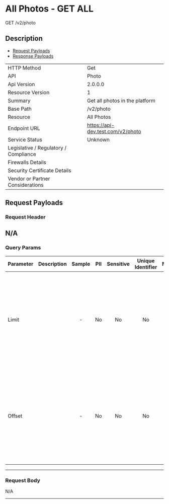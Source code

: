 # All Photos - GET ALL

GET /v2/photo

## Description



* [Request Payloads](#request-payloads)
* [Response Payloads](#response-payloads)

|                                       |                                                 |
| ------------------------------------- | ----------------------------------------------- |
| HTTP Method                           | Get                                         |
| API                                   | Photo                                           |
| Api Version                           | 2.0.0.0                                         |
| Resource Version                      | 1                                               |
| Summary                               | Get all photos in the platform                                      |
| Base Path                             | /v2/photo                                     |
| Resource                              | All Photos                                      |
| Endpoint URL                          | https://api-dev.test.com/v2/photo              |
| Service Status                        | Unknown                                         |
| Legislative / Regulatory / Compliance |                                             |
| Firewalls Details                     |                                              |
| Security Certificate Details          |                                              |
| Vendor or Partner Considerations      |                                             |

## Request Payloads

### Request Header


N/A
---

### Query Params



| Parameter | Description | Sample | PII | Sensitive | Unique Identifier | Mandatory | Default | Details |
| --------- | :---------: | :----: | :-: | :-------: | :---------------: | :-------: | :-----: | ------- |
| Limit |  |  -  | No | No | No | No |  -  | Data Type : integer<br> Mininum :  - <br> Exclusive Minimum : No<br> Maximum :  - <br> Exclusive Maximum : No<br> Multiple Of :  - <br>  |
| Offset |  |  -  | No | No | No | No |  -  | Data Type : integer<br> Mininum :  - <br> Exclusive Minimum : No<br> Maximum :  - <br> Exclusive Maximum : No<br> Multiple Of :  - <br>  |


---

### Request Body

N/A

---